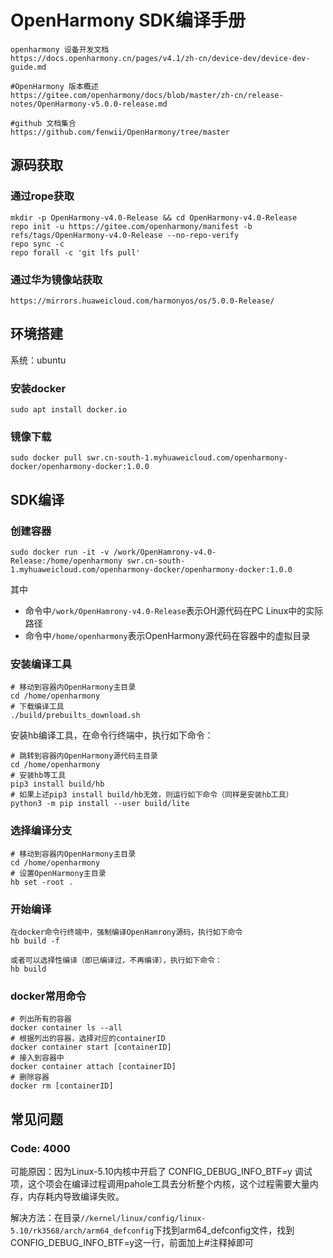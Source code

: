 # OpenHarmony SDK编译手册 

```
openharmony 设备开发文档
https://docs.openharmony.cn/pages/v4.1/zh-cn/device-dev/device-dev-guide.md
```
```
#OpenHarmony 版本概述 
https://gitee.com/openharmony/docs/blob/master/zh-cn/release-notes/OpenHarmony-v5.0.0-release.md
```
```
#github 文档集合
https://github.com/fenwii/OpenHarmony/tree/master
```
##  源码获取
### 通过rope获取
```
mkdir -p OpenHarmony-v4.0-Release && cd OpenHarmony-v4.0-Release
repo init -u https://gitee.com/openharmony/manifest -b refs/tags/OpenHarmony-v4.0-Release --no-repo-verify
repo sync -c
repo forall -c 'git lfs pull'
```
### 通过华为镜像站获取
```
https://mirrors.huaweicloud.com/harmonyos/os/5.0.0-Release/
```
## 环境搭建
系统：ubuntu 

### 安装docker
```
sudo apt install docker.io
```

### 镜像下载
```
sudo docker pull swr.cn-south-1.myhuaweicloud.com/openharmony-docker/openharmony-docker:1.0.0
```

## SDK编译
### 创建容器
```
sudo docker run -it -v /work/OpenHamrony-v4.0-Release:/home/openharmony swr.cn-south-1.myhuaweicloud.com/openharmony-docker/openharmony-docker:1.0.0
```
其中
 -  命令中`/work/OpenHamrony-v4.0-Release`表示OH源代码在PC Linux中的实际路径
 -  命令中`/home/openharmony`表示OpenHarmony源代码在容器中的虚拟目录

### 安装编译工具
```
# 移动到容器内OpenHarmony主目录
cd /home/openharmony
# 下载编译工具
./build/prebuilts_download.sh
```
安装hb编译工具，在命令行终端中，执行如下命令：

```
# 跳转到容器内OpenHarmony源代码主目录
cd /home/openharmony
# 安装hb等工具
pip3 install build/hb
# 如果上述pip3 install build/hb无效，则运行如下命令（同样是安装hb工具）
python3 -m pip install --user build/lite
```
### 选择编译分支
```
# 移动到容器内OpenHarmony主目录
cd /home/openharmony
# 设置OpenHarmony主目录
hb set -root .
```

### 开始编译
```
在docker命令行终端中，强制编译OpenHamrony源码，执行如下命令
hb build -f
```
```
或者可以选择性编译（即已编译过，不再编译），执行如下命令：
hb build
```

### docker常用命令
```
# 列出所有的容器
docker container ls --all
# 根据列出的容器，选择对应的containerID
docker container start [containerID]
# 接入到容器中
docker container attach [containerID]
# 删除容器
docker rm [containerID]
```
## 常见问题
### Code: 4000
可能原因：因为Linux-5.10内核中开启了 CONFIG_DEBUG_INFO_BTF=y 调试项，这个项会在编译过程调用pahole工具去分析整个内核，这个过程需要大量内存，内存耗内导致编译失败。

解决方法：在目录`//kernel/linux/config/linux-5.10/rk3568/arch/arm64_defconfig`下找到arm64_defconfig文件，找到CONFIG_DEBUG_INFO_BTF=y这一行，前面加上#注释掉即可




